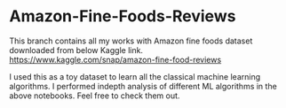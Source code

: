 # Amazon-Fine-Foods-Reviews

This branch contains all my works with Amazon fine foods dataset downloaded from below Kaggle link.
https://www.kaggle.com/snap/amazon-fine-food-reviews

I used this as a toy dataset to learn all the classical machine learning algorithms. I performed indepth analysis of different ML algorithms in the above notebooks. Feel free to check them out.
